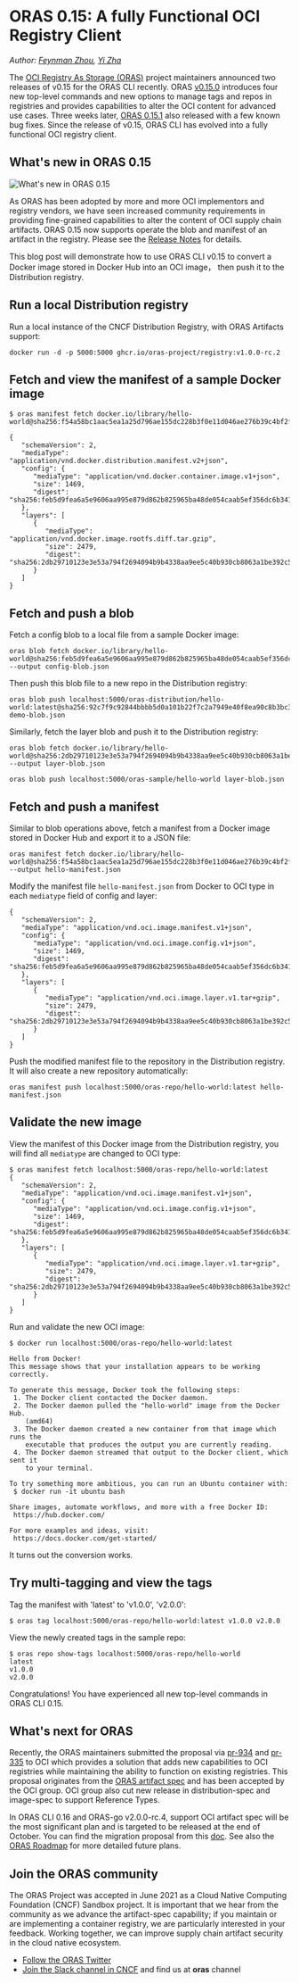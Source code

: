 # ORAS 0.15: A fully Functional OCI Registry Client

_Author: [Feynman Zhou](https://twitter.com/FeynmanZhou), [Yi Zha](https://github.com/yizha1)_

The [OCI Registry As Storage (ORAS)](https://oras.land/) project maintainers announced two releases of v0.15 for the ORAS CLI recently. ORAS [v0.15.0](https://github.com/oras-project/oras/releases/tag/v0.15.0) introduces four new top-level commands and new options to manage tags and repos in registries and provides capabilities to alter the OCI content for advanced use cases. Three weeks later, [ORAS 0.15.1](https://github.com/oras-project/oras/releases/tag/v0.15.1) also released with a few known bug fixes. Since the release of v0.15, ORAS CLI has evolved into a fully functional OCI registry client.

## What's new in ORAS 0.15

![ What's new in ORAS 0.15](oras-0.15/what's-new-in-oras-0.15.png)

As ORAS has been adopted by more and more OCI implementors and registry vendors, we have seen increased community requirements in providing fine-grained capabilities to alter the content of OCI supply chain artifacts. ORAS 0.15 now supports operate the blob and manifest of an artifact in the registry. Please see the [Release Notes](https://github.com/oras-project/oras/releases/tag/v0.15.0) for details.

This blog post will demonstrate how to use ORAS CLI v0.15 to convert a Docker image stored in Docker Hub into an OCI image， then push it to the Distribution registry.

## Run a local Distribution registry

Run a local instance of the CNCF Distribution Registry, with ORAS Artifacts support:

```
docker run -d -p 5000:5000 ghcr.io/oras-project/registry:v1.0.0-rc.2
```

## Fetch and view the manifest of a sample Docker image

```
$ oras manifest fetch docker.io/library/hello-world@sha256:f54a58bc1aac5ea1a25d796ae155dc228b3f0e11d046ae276b39c4bf2f13d8c4

{
   "schemaVersion": 2,
   "mediaType": "application/vnd.docker.distribution.manifest.v2+json",
   "config": {
      "mediaType": "application/vnd.docker.container.image.v1+json",
      "size": 1469,
      "digest": "sha256:feb5d9fea6a5e9606aa995e879d862b825965ba48de054caab5ef356dc6b3412"
   },
   "layers": [
      {
         "mediaType": "application/vnd.docker.image.rootfs.diff.tar.gzip",
         "size": 2479,
         "digest": "sha256:2db29710123e3e53a794f2694094b9b4338aa9ee5c40b930cb8063a1be392c54"
      }
   ]
}
```

## Fetch and push a blob

Fetch a config blob to a local file from a sample Docker image:

```
oras blob fetch docker.io/library/hello-world@sha256:feb5d9fea6a5e9606aa995e879d862b825965ba48de054caab5ef356dc6b3412 --output config-blob.json
```

Then push this blob file to a new repo in the Distribution registry:

```
oras blob push localhost:5000/oras-distribution/hello-world:latest@sha256:92c7f9c92844bbbb5d0a101b22f7c2a7949e40f8ea90c8b3bc396879d95e899a demo-blob.json
```

Similarly, fetch the layer blob and push it to the Distribution registry:

```
oras blob fetch docker.io/library/hello-world@sha256:2db29710123e3e53a794f2694094b9b4338aa9ee5c40b930cb8063a1be392c54 --output layer-blob.json
```

```
oras blob push localhost:5000/oras-sample/hello-world layer-blob.json
```

## Fetch and push a manifest

Similar to blob operations above, fetch a manifest from a Docker image stored in Docker Hub and export it to a JSON file:

```
oras manifest fetch docker.io/library/hello-world@sha256:f54a58bc1aac5ea1a25d796ae155dc228b3f0e11d046ae276b39c4bf2f13d8c4 --output hello-manifest.json
```

Modify the manifest file `hello-manifest.json` from Docker to OCI type in each `mediatype` field of config and layer:

```
{
   "schemaVersion": 2,
   "mediaType": "application/vnd.oci.image.manifest.v1+json",
   "config": {
      "mediaType": "application/vnd.oci.image.config.v1+json",
      "size": 1469,
      "digest": "sha256:feb5d9fea6a5e9606aa995e879d862b825965ba48de054caab5ef356dc6b3412"
   },
   "layers": [
      {
         "mediaType": "application/vnd.oci.image.layer.v1.tar+gzip",
         "size": 2479,
         "digest": "sha256:2db29710123e3e53a794f2694094b9b4338aa9ee5c40b930cb8063a1be392c54"
      }
   ]
}
```

Push the modified manifest file to the repository in the Distribution registry. It will also create a new repository automatically:

```
oras manifest push localhost:5000/oras-repo/hello-world:latest hello-manifest.json
```

## Validate the new image 

View the manifest of this Docker image from the Distribution registry, you will find all `mediatype` are changed to OCI type: 

```
$ oras manifest fetch localhost:5000/oras-repo/hello-world:latest
{
   "schemaVersion": 2,
   "mediaType": "application/vnd.oci.image.manifest.v1+json",
   "config": {
      "mediaType": "application/vnd.oci.image.config.v1+json",
      "size": 1469,
      "digest": "sha256:feb5d9fea6a5e9606aa995e879d862b825965ba48de054caab5ef356dc6b3412"
   },
   "layers": [
      {
         "mediaType": "application/vnd.oci.image.layer.v1.tar+gzip",
         "size": 2479,
         "digest": "sha256:2db29710123e3e53a794f2694094b9b4338aa9ee5c40b930cb8063a1be392c54"
      }
   ]
}
```

Run and validate the new OCI image:

```
$ docker run localhost:5000/oras-repo/hello-world:latest

Hello from Docker!
This message shows that your installation appears to be working correctly.

To generate this message, Docker took the following steps:
 1. The Docker client contacted the Docker daemon.
 2. The Docker daemon pulled the "hello-world" image from the Docker Hub.
    (amd64)
 3. The Docker daemon created a new container from that image which runs the
    executable that produces the output you are currently reading.
 4. The Docker daemon streamed that output to the Docker client, which sent it
    to your terminal.

To try something more ambitious, you can run an Ubuntu container with:
 $ docker run -it ubuntu bash

Share images, automate workflows, and more with a free Docker ID:
 https://hub.docker.com/

For more examples and ideas, visit:
 https://docs.docker.com/get-started/

```

It turns out the conversion works.

## Try multi-tagging and view the tags 

Tag the manifest with 'latest' to 'v1.0.0', 'v2.0.0':

```
$ oras tag localhost:5000/oras-repo/hello-world:latest v1.0.0 v2.0.0
```

View the newly created tags in the sample repo:

```
$ oras repo show-tags localhost:5000/oras-repo/hello-world
latest
v1.0.0
v2.0.0
```

Congratulations! You have experienced all new top-level commands in ORAS CLI 0.15. 

## What's next for ORAS

Recently, the ORAS maintainers submitted the proposal via [pr-934](https://github.com/opencontainers/image-spec/pull/934) and [pr-335](https://github.com/opencontainers/distribution-spec/pull/335) to OCI which provides a solution that adds new capabilities to OCI registries while maintaining the ability to function on existing registries. This proposal originates from the [ORAS artifact spec](https://github.com/oras-project/artifacts-spec) and has been accepted by the OCI group. OCI group also cut new release in distribution-spec and image-spec to support Reference Types. 

In ORAS CLI 0.16 and ORAS-go v2.0.0-rc.4, support OCI artifact spec will be the most significant plan and is targeted to be released at the end of October. You can find the migration proposal from this [doc](https://hackmd.io/zLnCh8WRQDG-3S_jXR626g?view). See also the [ORAS Roadmap](https://github.com/oras-project/community/blob/main/Roadmap.md) for more detailed future plans.

## Join the ORAS community
 
The ORAS Project was accepted in June 2021 as a Cloud Native Computing Foundation (CNCF) Sandbox project. It is important that we hear from the community as we advance the artifact-spec capability; if you maintain or are implementing a container registry, we are particularly interested in your feedback. Working together, we can improve supply chain artifact security in the cloud native ecosystem. 

- [Follow the ORAS Twitter](https://twitter.com/intent/follow?screen_name=orasproject)
- [Join the Slack channel in CNCF](https://slack.cncf.io/) and find us at **oras** channel